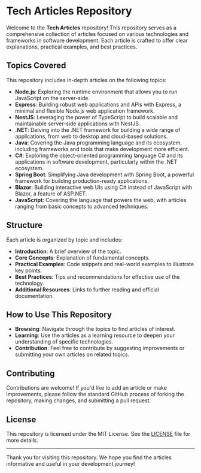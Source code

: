 # Tech Articles Repository

Welcome to the **Tech Articles** repository! This repository serves as a comprehensive collection of articles focused on various technologies and frameworks in software development. Each article is crafted to offer clear explanations, practical examples, and best practices.

## Topics Covered

This repository includes in-depth articles on the following topics:

- **Node.js**: Exploring the runtime environment that allows you to run JavaScript on the server-side.
- **Express**: Building robust web applications and APIs with Express, a minimal and flexible Node.js web application framework.
- **NestJS**: Leveraging the power of TypeScript to build scalable and maintainable server-side applications with NestJS.
- **.NET**: Delving into the .NET framework for building a wide range of applications, from web to desktop and cloud-based solutions.
- **Java**: Covering the Java programming language and its ecosystem, including frameworks and tools that make development more efficient.
- **C#**: Exploring the object-oriented programming language C# and its applications in software development, particularly within the .NET ecosystem.
- **Spring Boot**: Simplifying Java development with Spring Boot, a powerful framework for building production-ready applications.
- **Blazor**: Building interactive web UIs using C# instead of JavaScript with Blazor, a feature of ASP.NET.
- **JavaScript**: Covering the language that powers the web, with articles ranging from basic concepts to advanced techniques.

## Structure

Each article is organized by topic and includes:

- **Introduction**: A brief overview of the topic.
- **Core Concepts**: Explanation of fundamental concepts.
- **Practical Examples**: Code snippets and real-world examples to illustrate key points.
- **Best Practices**: Tips and recommendations for effective use of the technology.
- **Additional Resources**: Links to further reading and official documentation.

## How to Use This Repository

- **Browsing**: Navigate through the topics to find articles of interest.
- **Learning**: Use the articles as a learning resource to deepen your understanding of specific technologies.
- **Contribution**: Feel free to contribute by suggesting improvements or submitting your own articles on related topics.

## Contributing

Contributions are welcome! If you'd like to add an article or make improvements, please follow the standard GitHub process of forking the repository, making changes, and submitting a pull request.

## License

This repository is licensed under the MIT License. See the [LICENSE](LICENSE) file for more details.

---

Thank you for visiting this repository. We hope you find the articles informative and useful in your development journey!
